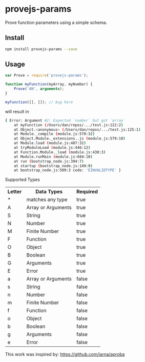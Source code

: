 # provejs-params

Prove function parameters using a simple schema.

## Install

```bash
npm install provejs-params --save
```

## Usage

```js
var Prove = require('provejs-params');

function myFunction(myArray, myNumber) {
	Prove('AN', arguments);
}

myFunction([], []); // bug here
```
will result in
```bash
{ Error: Argument #2: Expected `number` but got `array`
    at myFunction (/Users/dan/repos/.../test.js:122:2)
    at Object.<anonymous> (/Users/dan/repos/.../test.js:125:1)
    at Module._compile (module.js:570:32)
    at Object.Module._extensions..js (module.js:579:10)
    at Module.load (module.js:487:32)
    at tryModuleLoad (module.js:446:12)
    at Function.Module._load (module.js:438:3)
    at Module.runMain (module.js:604:10)
    at run (bootstrap_node.js:394:7)
    at startup (bootstrap_node.js:149:9)
    at bootstrap_node.js:509:3 code: 'EINVALIDTYPE' }
```

Supported Types
<table>
<tr>
<th>Letter</th>
<th>Data Types</th>
<th>Required</th>
</tr>
<tr>
<td>*</td>
<td>matches any type</td>
<td>true</td>
</tr>
<tr>
<td>A</td>
<td>Array or Arguments</td>
<td>true</td>
</tr>
<tr>
<td>S</td>
<td>String</td>
<td>true</td>
</tr>
<tr>
<td>N</td>
<td>Number</td>
<td>true</td>
</tr>
<tr>
<td>M</td>
<td>Finite Number</td>
<td>true</td>
</tr>
<tr>
<td>F</td>
<td>Function</td>
<td>true</td>
</tr>
<tr>
<td>O</td>
<td>Object</td>
<td>true</td>
</tr>
<tr>
<td>B</td>
<td>Boolean</td>
<td>true</td>
</tr>
<tr>
<td>G</td>
<td>Arguments</td>
<td>true</td>
</tr>
<tr>
<td>E</td>
<td>Error</td>
<td>true</td>
</tr>
<tr>
<td>a</td>
<td>Array or Arguments</td>
<td>false</td>
</tr>
<tr>
<td>s</td>
<td>String</td>
<td>false</td>
</tr>
<tr>
<td>n</td>
<td>Number</td>
<td>false</td>
</tr>
<tr>
<td>m</td>
<td>Finite Number</td>
<td>false</td>
</tr>
<tr>
<td>f</td>
<td>Function</td>
<td>false</td>
</tr>
<tr>
<td>o</td>
<td>Object</td>
<td>false</td>
</tr>
<tr>
<td>b</td>
<td>Boolean</td>
<td>false</td>
</tr>
<tr>
<td>g</td>
<td>Arguments</td>
<td>false</td>
</tr>
<tr>
<td>e</td>
<td>Error</td>
<td>false</td>
</tr>
</table>

This work was inspired by: https://github.com/iarna/aproba
